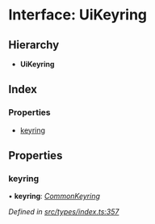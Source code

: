 # Interface: UiKeyring

## Hierarchy

* **UiKeyring**

## Index

### Properties

* [keyring](uikeyring.md#keyring)

## Properties

###  keyring

• **keyring**: *[CommonKeyring](../globals.md#commonkeyring)*

*Defined in [src/types/index.ts:357](https://github.com/PolymathNetwork/polymesh-sdk/blob/ac1f14a/src/types/index.ts#L357)*
